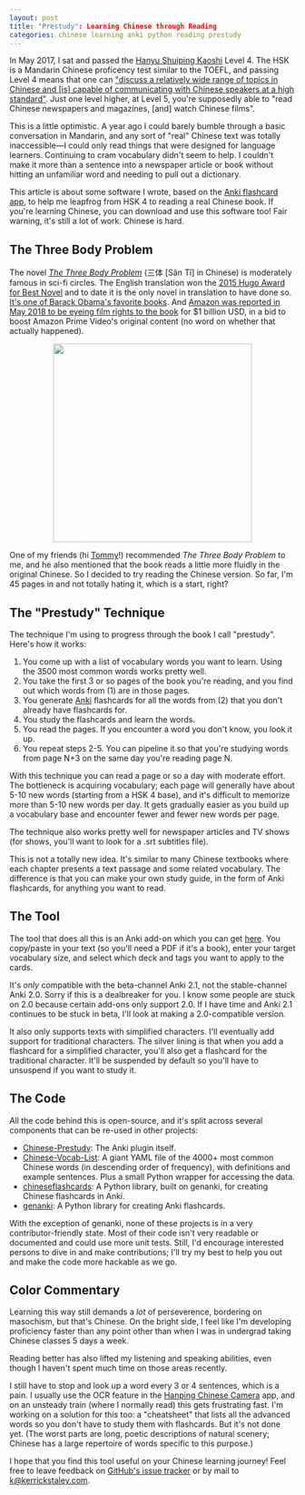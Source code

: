 ```yaml
---
layout: post
title: "Prestudy": Learning Chinese through Reading
categories: chinese learning anki python reading prestudy
---
```


In May 2017, I sat and passed the [Hanyu Shuiping Kaoshi](http://www.chinesetest.cn) Level 4. The HSK is a Mandarin Chinese proficency test similar to the TOEFL, and passing Level 4 means that one can ["discuss a relatively wide range of topics in Chinese and [is] capable of communicating with Chinese speakers at a high standard"](http://www.chinesetest.cn/gonewcontent.do?id=677487). Just one level higher, at Level 5, you're supposedly able to "read Chinese newspapers and magazines, [and] watch Chinese films".

This is a little optimistic. A year ago I could barely bumble through a basic conversation in Mandarin, and any sort of "real" Chinese text was totally inaccessible—I could only read things that were designed for language learners. Continuing to cram vocabulary didn't seem to help. I couldn't make it more than a sentence into a newspaper article or book without hitting an unfamiliar word and needing to pull out a dictionary.

This article is about some software I wrote, based on the [Anki flashcard app](https://apps.ankiweb.net/), to help me leapfrog from HSK 4 to reading a real Chinese book. If you're learning Chinese, you can download and use this software too! Fair warning, it's still a lot of work. Chinese is hard.

## The Three Body Problem
The novel *<a href="https://en.wikipedia.org/wiki/The_Three-Body_Problem_(novel)">The Three Body Problem</a>* (三体 [Sǎn Tǐ] in
Chinese) is moderately famous in sci-fi circles. The English translation won the [2015 Hugo Award for Best
Novel](http://www.thehugoawards.org/hugo-history/2015-hugo-awards/) and to date it is the only novel in translation
to have done so. [It's one of Barack Obama's favorite books](
https://www.nytimes.com/2017/01/16/books/transcript-president-obama-on-what-books-mean-to-him.html). And [Amazon was reported in May 2018 to be eyeing film rights to the book](
https://www.independent.co.uk/arts-entertainment/tv/news/the-three-body-problem-tv-adaptation-show-amazon-a8278066.html) for $1 billion USD, in a bid to boost Amazon Prime Video's original content (no word on whether that actually happened).

<p style="display: flex; justify-content: center">
<img src="/images/chinese-prestudy/san_ti_cover.png" height="350px">
</p>

One of my friends (hi [Tommy](https://medium.com/@ttommyliu)!) recommended *The Three Body Problem* to me, and he also mentioned that the book reads a little more fluidly in the original Chinese. So I decided to try reading the Chinese version. So far, I'm 45 pages in and not totally hating it, which is a start, right?

## The "Prestudy" Technique
The technique I'm using to progress through the book I call "prestudy". Here's how it works:
1. You come up with a list of vocabulary words you want to learn. Using the 3500 most common words works pretty well.
2. You take the first 3 or so pages of the book you're reading, and you find out which words from (1) are in those pages.
3. You generate [Anki](https://apps.ankiweb.net/) flashcards for all the words from (2) that you don't already have flashcards for.
4. You study the flashcards and learn the words.
5. You read the pages. If you encounter a word you don't know, you look it up.
6. You repeat steps 2-5. You can pipeline it so that you're studying words from page N+3 on the same day you're reading page N.

With this technique you can read a page or so a day with moderate effort. The bottleneck is acquiring vocabulary; each page will generally have about 5-10 new words (starting from a HSK 4 base), and it's difficult to memorize more than 5-10 new words per day. It gets gradually easier as you build up a vocabulary base and encounter fewer and fewer new words per page.

The technique also works pretty well for newspaper articles and TV shows (for shows, you'll want to look for a .srt subtitles file).

This is not a totally new idea. It's similar to many Chinese textbooks where each chapter presents a text passage and some related vocabulary. The difference is that you can make your own study guide, in the form of Anki flashcards, for anything you want to read.

## The Tool
The tool that does all this is an Anki add-on which you can get [here](https://ankiweb.net/shared/info/882364911). You copy/paste in your text (so you'll need a PDF if it's a book), enter your target vocabulary size, and select which deck and tags you want to apply to the cards.

It's *only* compatible with the beta-channel Anki 2.1, not the stable-channel Anki 2.0. Sorry if this is a dealbreaker for you. I know some people are stuck on 2.0 because certain add-ons only support 2.0. If I have time and Anki 2.1 continues to be stuck in beta, I'll look at making a 2.0-compatible version.

It also only supports texts with simplified characters. I'll eventually add support for traditional characters. The silver lining is that when you add a flashcard for a simplified character, you'll also get a flashcard for the traditional character. It'll be suspended by default so you'll have to unsuspend if you want to study it.

## The Code
All the code behind this is open-source, and it's split across several components that can be re-used in other projects:
* [Chinese-Prestudy](https://github.com/kerrickstaley/Chinese-Prestudy): The Anki plugin itself.
* [Chinese-Vocab-List](https://github.com/kerrickstaley/Chinese-Vocab-List): A giant YAML file of the 4000+ most common Chinese words (in descending order of frequency), with definitions and example sentences. Plus a small Python wrapper for accessing the data.
* [chineseflashcards](https://github.com/kerrickstaley/chineseflashcards): A Python library, built on genanki, for creating Chinese flashcards in Anki.
* [genanki](https://github.com/kerrickstaley/genanki): A Python library for creating Anki flashcards.

With the exception of genanki, none of these projects is in a very contributor-friendly state. Most of their code isn't very readable or documented and could use more unit tests. Still, I'd encourage interested persons to dive in and make contributions; I'll try my best to help you out and make the code more hackable as we go.

## Color Commentary
Learning this way still demands a *lot* of perseverence, bordering on masochism, but that's Chinese. On the bright side, I feel like I'm developing proficiency faster than any point other than when I was in undergrad taking Chinese classes 5 days a week.

Reading better has also lifted my listening and speaking abilities, even though I haven't spent much time on those areas recently.

I still have to stop and look up a word every 3 or 4 sentences, which is a pain. I usually use the OCR feature in the [Hanping Chinese Camera](https://play.google.com/store/apps/details?id=com.embermitre.hanping.app.reader.pro) app, and on an unsteady train (where I normally read) this gets frustrating fast. I'm working on a solution for this too: a "cheatsheet" that lists all the advanced words so you don't have to study them with flashcards. But it's not done yet. (The worst parts are long, poetic descriptions of natural scenery; Chinese has a large repertoire of words specific to this purpose.)

I hope that you find this tool useful on your Chinese learning journey! Feel free to leave feedback on [GitHub's issue tracker](https://github.com/kerrickstaley/Chinese-Prestudy/issues) or by mail to <k@kerrickstaley.com>.


